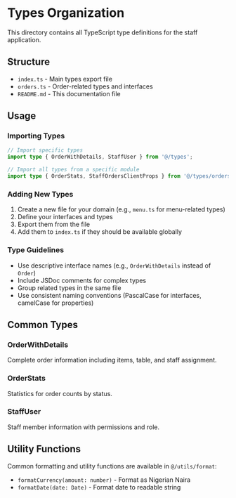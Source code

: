 # Types Organization

This directory contains all TypeScript type definitions for the staff application.

## Structure

- `index.ts` - Main types export file
- `orders.ts` - Order-related types and interfaces
- `README.md` - This documentation file

## Usage

### Importing Types

```typescript
// Import specific types
import type { OrderWithDetails, StaffUser } from '@/types';

// Import all types from a specific module
import type { OrderStats, StaffOrdersClientProps } from '@/types/orders';
```

### Adding New Types

1. Create a new file for your domain (e.g., `menu.ts` for menu-related types)
2. Define your interfaces and types
3. Export them from the file
4. Add them to `index.ts` if they should be available globally

### Type Guidelines

- Use descriptive interface names (e.g., `OrderWithDetails` instead of `Order`)
- Include JSDoc comments for complex types
- Group related types in the same file
- Use consistent naming conventions (PascalCase for interfaces, camelCase for properties)

## Common Types

### OrderWithDetails
Complete order information including items, table, and staff assignment.

### OrderStats
Statistics for order counts by status.

### StaffUser
Staff member information with permissions and role.

## Utility Functions

Common formatting and utility functions are available in `@/utils/format`:

- `formatCurrency(amount: number)` - Format as Nigerian Naira
- `formatDate(date: Date)` - Format date to readable string 